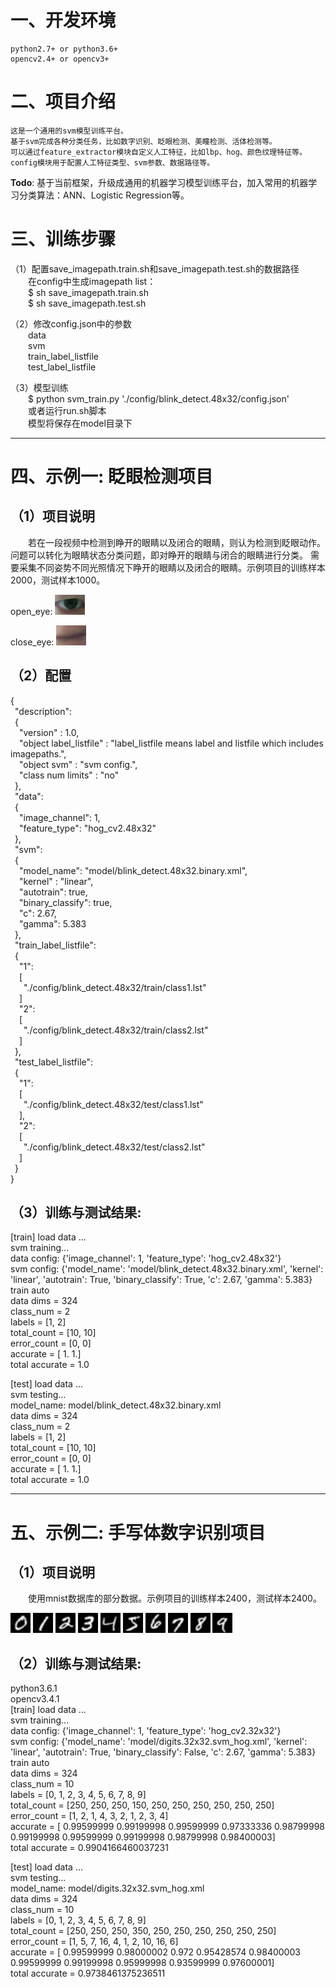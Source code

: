 # 一、开发环境
	python2.7+ or python3.6+
	opencv2.4+ or opencv3+
	
# 二、项目介绍
    这是一个通用的svm模型训练平台。
	基于svm完成各种分类任务，比如数字识别、眨眼检测、美瞳检测、活体检测等。    	
	可以通过feature_extractor模块自定义人工特征，比如lbp、hog、颜色纹理特征等。    
	config模块用于配置人工特征类型、svm参数、数据路径等。  

**Todo**: 基于当前框架，升级成通用的机器学习模型训练平台，加入常用的机器学习分类算法：ANN、Logistic Regression等。

# 三、训练步骤
（1）配置save_imagepath.train.sh和save_imagepath.test.sh的数据路径   
	&emsp;&emsp;在config中生成imagepath list：  
	&emsp;&emsp;$ sh save_imagepath.train.sh  
	&emsp;&emsp;$ sh save_imagepath.test.sh  
	
（2）修改config.json中的参数  
	&emsp;&emsp;data  
	&emsp;&emsp;svm  
	&emsp;&emsp;train_label_listfile  
	&emsp;&emsp;test_label_listfile  
	 
（3）模型训练  
    &emsp;&emsp;$ python svm_train.py  './config/blink_detect.48x32/config.json'   
    &emsp;&emsp;或者运行run.sh脚本   
	&emsp;&emsp;模型将保存在model目录下	
***
# 四、示例一: 眨眼检测项目
## （1）项目说明
&emsp;&emsp;若在一段视频中检测到睁开的眼睛以及闭合的眼睛，则认为检测到眨眼动作。
问题可以转化为眼睛状态分类问题，即对睁开的眼睛与闭合的眼睛进行分类。
需要采集不同姿势不同光照情况下睁开的眼睛以及闭合的眼睛。示例项目的训练样本2000，测试样本1000。

open_eye:
![Image text](resources/blink/open_eye.jpg)  

close_eye:
![Image text](resources/blink/close_eye.jpg)

## （2）配置
{  
  &ensp;"description":   
  &ensp;{   
    &ensp;&ensp;"version" : 1.0,   
    &ensp;&ensp;"object label_listfile" : "label_listfile means label and listfile which includes imagepaths.",   
    &ensp;&ensp;"object svm" : "svm config.",  
    &ensp;&ensp;"class num limits" : "no"  
  &ensp;},  
  &ensp;"data":  
  &ensp;{  
    &ensp;&ensp;"image_channel": 1,  
    &ensp;&ensp;"feature_type": "hog_cv2.48x32"  
  &ensp;},  
  &ensp;"svm":  
  &ensp;{  
    &ensp;&ensp;"model_name": "model/blink_detect.48x32.binary.xml",  
    &ensp;&ensp;"kernel" : "linear",  
    &ensp;&ensp;"autotrain": true,  
    &ensp;&ensp;"binary_classify": true,  
    &ensp;&ensp;"c": 2.67,  
    &ensp;&ensp;"gamma": 5.383  
  &ensp;},  
  &ensp;"train_label_listfile":  
  &ensp;{  
    &ensp;&ensp;"1":    
    &ensp;&ensp;[    
      &ensp;&ensp;&ensp;"./config/blink_detect.48x32/train/class1.lst"    
    &ensp;&ensp;]  
    &ensp;&ensp;"2":  
    &ensp;&ensp;[  
      &ensp;&ensp;&ensp;"./config/blink_detect.48x32/train/class2.lst"  
    &ensp;&ensp;]    
  &ensp;},  
  &ensp;"test_label_listfile":  
  &ensp;{  
    &ensp;&ensp;"1":  
    &ensp;&ensp;[  
      &ensp;&ensp;&ensp;"./config/blink_detect.48x32/test/class1.lst"  
    &ensp;&ensp;],  
    &ensp;&ensp;"2":  
    &ensp;&ensp;[  
      &ensp;&ensp;&ensp;"./config/blink_detect.48x32/test/class2.lst"  
    &ensp;&ensp;]  
  &ensp;}  
}  

## （3）训练与测试结果:
[train] load data ...  
svm training...  
data config: {'image_channel': 1, 'feature_type': 'hog_cv2.48x32'}  
svm config: {'model_name': 'model/blink_detect.48x32.binary.xml', 'kernel': 'linear', 'autotrain': True, 'binary_classify': True, 'c': 2.67, 'gamma': 5.383}  
train auto  
data dims = 324  
class_num = 2  
labels = [1, 2]  
total_count = [10, 10]  
error_count = [0, 0]  
accurate = [ 1.  1.]  
total accurate = 1.0  

[test] load data ...  
svm testing...  
model_name: model/blink_detect.48x32.binary.xml  
data dims = 324  
class_num = 2  
labels = [1, 2]  
total_count = [10, 10]  
error_count = [0, 0]  
accurate = [ 1.  1.]  
total accurate = 1.0  

***
# 五、示例二: 手写体数字识别项目    
## （1）项目说明
&emsp;&emsp;使用mnist数据库的部分数据。示例项目的训练样本2400，测试样本2400。

![Image text](resources/digits/0.jpg)
![Image text](resources/digits/1.jpg)
![Image text](resources/digits/2.jpg)
![Image text](resources/digits/3.jpg)
![Image text](resources/digits/4.jpg)
![Image text](resources/digits/5.jpg)
![Image text](resources/digits/6.jpg)
![Image text](resources/digits/7.jpg)
![Image text](resources/digits/8.jpg)
![Image text](resources/digits/9.jpg)

## （2）训练与测试结果:
python3.6.1  
opencv3.4.1  
[train] load data ...  
svm training...  
data config: {'image_channel': 1, 'feature_type': 'hog_cv2.32x32'}  
svm config: {'model_name': 'model/digits.32x32.svm_hog.xml', 'kernel': 'linear', 'autotrain': True, 'binary_classify': False, 'c': 2.67, 'gamma': 5.383}  
train auto  
data dims = 324  
class_num = 10  
labels = [0, 1, 2, 3, 4, 5, 6, 7, 8, 9]  
total_count = [250, 250, 250, 150, 250, 250, 250, 250, 250, 250]  
error_count = [1, 2, 1, 4, 3, 2, 1, 2, 3, 4]  
accurate = [ 0.99599999  0.99199998  0.99599999  0.97333336  0.98799998  0.99199998
  0.99599999  0.99199998  0.98799998  0.98400003]  
total accurate = 0.9904166460037231  

[test] load data ...  
svm testing...  
model_name: model/digits.32x32.svm_hog.xml  
data dims = 324  
class_num = 10  
labels = [0, 1, 2, 3, 4, 5, 6, 7, 8, 9]  
total_count = [250, 250, 250, 350, 250, 250, 250, 250, 250, 250]  
error_count = [1, 5, 7, 16, 4, 1, 2, 10, 16, 6]  
accurate = [ 0.99599999  0.98000002  0.972       0.95428574  0.98400003  0.99599999
  0.99199998  0.95999998  0.93599999  0.97600001]  
total accurate = 0.9738461375236511  

